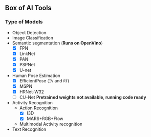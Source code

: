 ## Box of AI Tools

### Type of Models
- Object Detection
- Image Classification
- Semantic segmentation (**Runs on OpenVino**)
  - [x] FPN
  - [x] LinkNet
  - [x] PAN
  - [x] PSPNet
  - [x] U-net
- Human Pose Estimation
  - [x] EfficientPose (`IV` and `RT`)
  - [x] MSPN
  - [x] HRNet-W32
  - [ ] CU-Net **Pretrained weights not available, running code ready**
- Activity Recognition
  - Action Recognition
    - [x] I3D
    - [x] MARS+RGB+Flow
  - Multimodal Activity recognition
- Text Recognition
